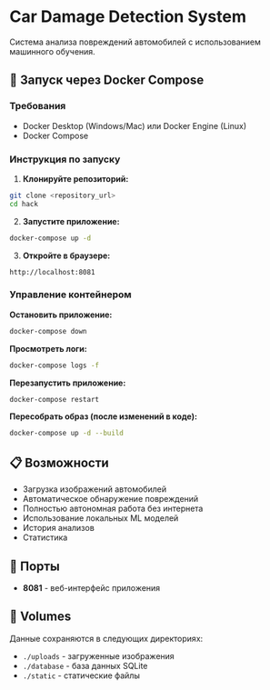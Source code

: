 # Car Damage Detection System

Система анализа повреждений автомобилей с использованием машинного обучения.

## 🚀 Запуск через Docker Compose

### Требования
- Docker Desktop (Windows/Mac) или Docker Engine (Linux)
- Docker Compose

### Инструкция по запуску

1. **Клонируйте репозиторий:**
```bash
git clone <repository_url>
cd hack
```

2. **Запустите приложение:**
```bash
docker-compose up -d
```

3. **Откройте в браузере:**
```
http://localhost:8081
```

### Управление контейнером

**Остановить приложение:**
```bash
docker-compose down
```

**Просмотреть логи:**
```bash
docker-compose logs -f
```

**Перезапустить приложение:**
```bash
docker-compose restart
```

**Пересобрать образ (после изменений в коде):**
```bash
docker-compose up -d --build
```

## 📋 Возможности

- Загрузка изображений автомобилей
- Автоматическое обнаружение повреждений
- Полностью автономная работа без интернета
- Использование локальных ML моделей
- История анализов
- Статистика

## 🔧 Порты

- **8081** - веб-интерфейс приложения

## 📁 Volumes

Данные сохраняются в следующих директориях:
- `./uploads` - загруженные изображения
- `./database` - база данных SQLite
- `./static` - статические файлы